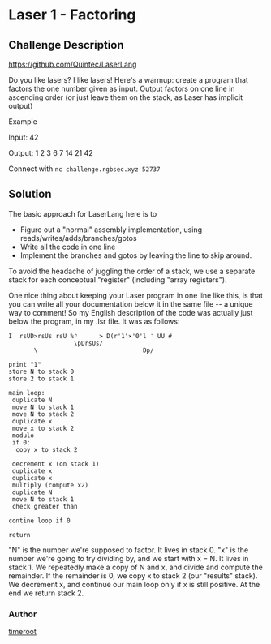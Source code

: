 # Laser 1 - Factoring
## Challenge Description
https://github.com/Quintec/LaserLang

Do you like lasers? I like lasers! Here's a warmup: create a program that factors the one number given as input. Output factors on one line in ascending order (or just leave them on the stack, as Laser has implicit output)

Example

Input: 42

Output: 1 2 3 6 7 14 21 42

Connect with `nc challenge.rgbsec.xyz 52737`

## Solution
The basic approach for LaserLang here is to
 * Figure out a "normal" assembly implementation, using reads/writes/adds/branches/gotos
 * Write all the code in one line
 * Implement the branches and gotos by leaving the line to skip around.

To avoid the headache of juggling the order of a stack, we use a separate stack for each conceptual "register" (including "array registers").

One nice thing about keeping your Laser program in one line like this, is that you can write all your documentation below it in the same file -- a unique way to comment! So my English description of the code was actually just below the program, in my .lsr file. It was as follows:

```
I  rsUD>rsUs rsU %⌝      > D(r'1'×'0'l ⌝ UU #
                  \pDrsUs/
       \                             Dp/

print "1"
store N to stack 0
store 2 to stack 1

main loop:
 duplicate N
 move N to stack 1
 move N to stack 2
 duplicate x
 move x to stack 2
 modulo
 if 0:
  copy x to stack 2
 
 decrement x (on stack 1)
 duplicate x
 duplicate x
 multiply (compute x2)
 duplicate N
 move N to stack 1
 check greater than

contine loop if 0

return
```

"N" is the number we're supposed to factor. It lives in stack 0. "x" is the number we're going to try dividing by, and we start with x = N. It lives in stack 1. We repeatedly make a copy of N and x, and divide and compute the remainder. If the remainder is 0, we copy x to stack 2 (our "results" stack). We decrement x, and continue our main loop only if x is still positive. At the end we return stack 2.

### Author
[timeroot](https://github.com/timeroot)